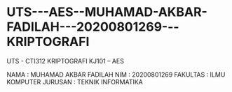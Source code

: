 # UTS---AES--MUHAMAD-AKBAR-FADILAH---20200801269---KRIPTOGRAFI
UTS - CTI312 KRIPTOGRAFI KJ101 – AES

NAMA 		: MUHAMAD AKBAR FADILAH
NIM		: 20200801269
FAKULTAS 	: ILMU KOMPUTER
JURUSAN	: TEKNIK INFORMATIKA
